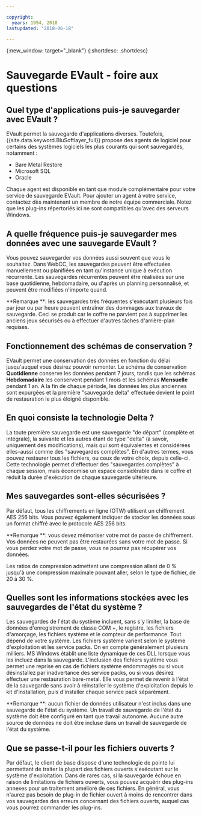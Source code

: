 ```yaml
---

copyright:
  years: 1994, 2018
lastupdated: "2018-06-18"

---
```

{:new_window: target="_blank"}
{:shortdesc: .shortdesc}

# Sauvegarde EVault - foire aux questions

## Quel type d'applications puis-je sauvegarder avec EVault ?

EVault permet la sauvegarde d'applications diverses. Toutefois, {{site.data.keyword.BluSoftlayer_full}} propose des agents de logiciel pour certains des systèmes logiciels les plus courants qui sont sauvegardés, notamment :

- Bare Metal Restore
- Microsoft SQL
- Oracle

Chaque agent est disponible en tant que module complémentaire pour votre service de sauvegarde EVault. Pour ajouter un agent à votre service, contactez dès maintenant un membre de notre équipe commerciale. Notez que les plug-ins répertoriés ici ne sont compatibles qu'avec des serveurs Windows.

## A quelle fréquence puis-je sauvegarder mes données avec une sauvegarde EVault ?

Vous pouvez sauvegarder vos données aussi souvent que vous le souhaitez. Dans WebCC, les sauvegardes peuvent être effectuées manuellement ou planifiées en tant qu'instance unique à exécution récurrente. Les sauvegardes récurrentes peuvent être réalisées sur une base quotidienne, hebdomadaire, ou d'après un planning personnalisé, et peuvent être modifiées n'importe quand.

**Remarque **: les sauvegardes très fréquentes s'exécutant plusieurs fois par jour ou par heure peuvent entraîner des dommages aux travaux de sauvegarde. Ceci se produit car le coffre ne parvient pas à supprimer les anciens jeux sécurisés ou à effectuer d'autres tâches d'arrière-plan requises.

## Fonctionnement des schémas de conservation ?

EVault permet une conservation des données en fonction du délai jusqu'auquel vous désirez pouvoir remonter. Le schéma de conservation **Quotidienne** conserve les données pendant 7 jours, tandis que les schémas **Hebdomadaire** les conservent pendant 1 mois et les schémas **Mensuelle** pendant 1 an. A la fin de chaque période, les données les plus anciennes sont expurgées et la première "sauvegarde delta" effectuée devient le point de restauration le plus éloigné disponible.

## En quoi consiste la technologie Delta ?

La toute première sauvegarde est une sauvegarde "de départ" (complète et intégrale), la suivante et les autres étant de type "delta" (à savoir, uniquement des modifications), mais qui sont équivalentes et considérées elles-aussi comme des "sauvegardes complètes". En d'autres termes, vous pouvez restaurer tous les fichiers, ou ceux de votre choix, depuis celle-ci. Cette technologie permet d'effectuer des "sauvegardes complètes" à chaque session, mais économise un espace considérable dans le coffre et réduit la durée d'exécution de chaque sauvegarde ultérieure.

## Mes sauvegardes sont-elles sécurisées ?

Par défaut, tous les chiffrements en ligne (OTW) utilisent un chiffrement AES 256 bits. Vous pouvez également indiquer de stocker les données sous un format chiffré avec le protocole AES 256 bits.

**Remarque **: vous devez mémoriser votre mot de passe de chiffrement. Vos données ne peuvent pas être restaurées sans votre mot de passe. Si vous perdez votre mot de passe, vous ne pourrez pas récupérer vos données.

Les ratios de compression admettent une compression allant de 0 % jusqu'à une compression maximale pouvant aller, selon le type de fichier, de 20 à 30 %.

## Quelles sont les informations stockées avec les sauvegardes de l'état du système ?

Les sauvegardes de l'état du système incluent, sans s'y limiter, la base de données d'enregistrement de classe COM +, le registre, les fichiers d'amorçage, les fichiers système et le compteur de performance. Tout dépend de votre système. Les fichiers système varient selon le système d'exploitation et les service packs. On en compte généralement plusieurs milliers. MS Windows établit une liste dynamique de ces DLL lorsque vous les incluez dans la sauvegarde. L'inclusion des fichiers système vous permet une reprise en cas de fichiers système endommagés ou si vous désinstallez par inadvertance des service packs, ou si vous désirez effectuer une restauration bare-metal. Elle vous permet de revenir à l'état de la sauvegarde sans avoir à réinstaller le système d'exploitation depuis le kit d'installation, puis d'installer chaque service pack séparément.

**Remarque **: aucun fichier de données utilisateur n'est inclus dans une sauvegarde de l'état du système. Un travail de sauvegarde de l'état du système doit être configuré en tant que travail autonome. Aucune autre source de données ne doit être incluse dans un travail de sauvegarde de l'état du système.

## Que se passe-t-il pour les fichiers ouverts ?

Par défaut, le client de base dispose d'une technologie de pointe lui permettant de traiter la plupart des fichiers ouverts s'exécutant sur le système d'exploitation. Dans de rares cas, si la sauvegarde échoue en raison de limitations de fichiers ouverts, vous pouvez acquérir des plug-ins annexes pour un traitement amélioré de ces fichiers. En général, vous n'aurez pas besoin de plug-in de fichier ouvert à moins de rencontrer dans vos sauvegardes des erreurs concernant des fichiers ouverts, auquel cas vous pourrez commander les plug-ins.
